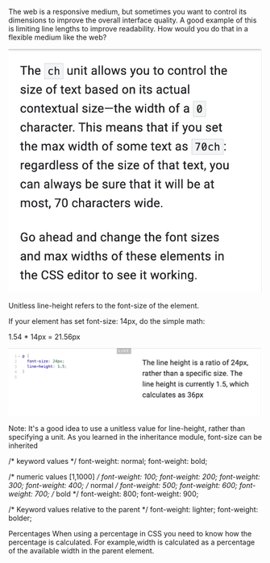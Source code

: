 
The web is a responsive medium, but sometimes you want to control its dimensions to improve the overall interface quality. A good example of this is limiting line lengths to improve readability. How would you do that in a flexible medium like the web?


![Alt text](image-8.png)


Unitless line-height refers to the font-size of the element.

If your element has set font-size: 14px, do the simple math:

1.54 * 14px = 21.56px

![Alt text](image-7.png)

Note: It's a good idea to use a unitless value for line-height, rather than specifying a unit. As you learned in the inheritance module, font-size can be inherited

/* <font-weight-absolute> keyword values */
font-weight: normal;
font-weight: bold;

/* <font-weight-absolute> numeric values [1,1000] */
font-weight: 100;
font-weight: 200;
font-weight: 300;
font-weight: 400; /* normal */
font-weight: 500;
font-weight: 600;
font-weight: 700; /* bold */
font-weight: 800;
font-weight: 900;

/* Keyword values relative to the parent */
font-weight: lighter;
font-weight: bolder;



Percentages
When using a percentage in CSS you need to know how the percentage is calculated.
 For example,width is calculated as a percentage of the available width in the parent element.


